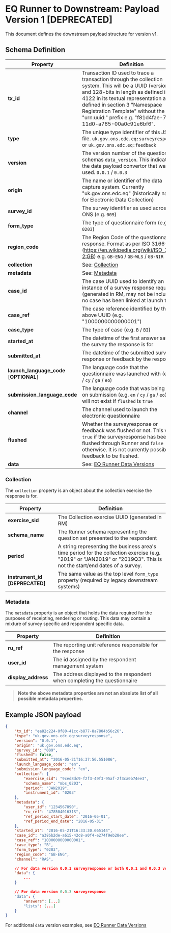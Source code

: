 # EQ Runner to Downstream: Payload Version 1 [DEPRECATED]

This document defines the downstream payload structure for version v1.

## Schema Definition

| **Property**                             | **Definition**                                                                                                                                                                                                                                                                                                              |
|------------------------------------------|-----------------------------------------------------------------------------------------------------------------------------------------------------------------------------------------------------------------------------------------------------------------------------------------------------------------------------|
| **tx_id**                                | Transaction ID used to trace a transaction through the collection system. This will be a UUID (version 4) and 128-bits in length as defined in RFC 4122 in its textual representation as defined in section 3 "Namespace Registration Template" without the "urn:uuid:" prefix e.g. "f81d4fae-7dec-11d0-a765-00a0c91e6bf6". |
| **type**                                 | The unique type identifier of this JSON file. `uk.gov.ons.edc.eq:surveyresponse` or `uk.gov.ons.edc.eq:feedback`                                                                                                                                                                                                            |
| **version**                              | The version number of the questionnaire schemas `data_version`. This indicates the data payload convertor that was used. `0.0.1` / `0.0.3`                                                                                                                                                                                  |
| **origin**                               | The name or identifier of the data capture system. Currently "uk.gov.ons.edc.eq" (historically named for Electronic Data Collection)                                                                                                                                                                                        |
| **survey_id**                            | The survey identifier as used across the ONS (e.g. `009`)                                                                                                                                                                                                                                                                   |
| **form_type**                            | The type of questionnaire form (e.g. `0203`)                                                                                                                                                                                                                                                                                |
| **region_code**                          | The Region Code of the questionnaire response. Format as per ISO 3166-2 (https://en.wikipedia.org/wiki/ISO_3166-2:GB) e.g. `GB-ENG` / `GB-WLS` / `GB-NIR`                                                                                                                                                                   |
| **collection**                           | See: [Collection][collection]                                                                                                                                                                                                                                                                                               |
| **metadata**                             | See: [Metadata][metadata]                                                                                                                                                                                                                                                                                                   |
| **case_id**                              | The case UUID used to identify an instance of a survey response request (generated in RM, may not be included if no case has been linked at launch time)                                                                                                                                                                    |
| **case_ref**                             | The case reference identified by the above UUID (e.g. "1000000000000001")                                                                                                                                                                                                                                                   |
| **case_type**                            | The type of case (e.g. `B` / `BI`)                                                                                                                                                                                                                                                                                          |
| **started_at**                           | The datetime of the first answer saved in the survey the response is for                                                                                                                                                                                                                                                    |
| **submitted_at**                         | The datetime of the submitted survey response or feedback by the respondent                                                                                                                                                                                                                                                 |
| **launch_language_code**  [**OPTIONAL**] | The language code that the questionnaire was launched with (e.g. `en` / `cy` / `ga` / `eo`)                                                                                                                                                                                                                                 |
| **submission_language_code**             | The language code that was being used on submission (e.g. `en` / `cy` / `ga` / `eo`). This will not exist if `flushed` is `true`                                                                                                                                                                                            |
| **channel**                              | The channel used to launch the electronic questionnaire                                                                                                                                                                                                                                                                     |
| **flushed**                              | Whether the surveyresponse or feedback was flushed or not. This will be `true` if the surveyresponse has been flushed through Runner and `false` otherwise. It is not currently possible for feedback to be flushed.                                                                                                        |
| **data**                                 | See: [EQ Runner Data Versions][eq_runner_data_versions]                                                                                                                                                                                                                                                                     |

### Collection

The `collection` property is an object about the collection exercise the response is for.

| **Property**                   | **Definition**                                                                                                                                                        |
| ------------------------------ | --------------------------------------------------------------------------------------------------------------------------------------------------------------------- |
| **exercise_sid**               | The Collection exercise UUID (generated in RM)                                                                                                                        |
| **schema_name**                | The Runner schema representing the question set presented to the respondent                                                                                           |
| **period**                     | A string representing the business area's time period for the collection exercise (e.g. "2019" or "JAN2019" or "2019Q3". This is not the start/end dates of a survey. |
| **instrument_id [DEPRECATED]** | The same value as the top level `form_type` property (required by legacy downstream systems)                                                                          |

### Metadata

The `metadata` property is an object that holds the data required for the purposes of receipting, rendering or routing. This data may contain a mixture of survey specific and respondent specific data.

| **Property**        | **Definition**                                                            |
| ------------------- | ------------------------------------------------------------------------- |
| **ru_ref**          | The reporting unit reference responsible for the response                 |
| **user_id**         | The id assigned by the respondent management system                       |
| **display_address** | The address displayed to the respondent when completing the questionnaire |

> **Note the above metadata properties are not an absolute list of all possible metadata properties.**

## Example JSON payload

```json
{
	"tx_id": "ea82c224-0f80-41cc-b877-8a7804b56c26",
	"type": "uk.gov.ons.edc.eq:surveyresponse",
	"version": "0.0.1",
	"origin": "uk.gov.ons.edc.eq",
	"survey_id": "009",
	"flushed": false,
	"submitted_at": "2016-05-21T16:37:56.551086",
	"launch_language_code": "en",
	"submission_language_code": "en",
	"collection": {
		"exercise_sid": "9ced8dc9-f2f3-49f3-95af-2f3ca0b74ee3",
		"schema_name": "mbs_0203",
		"period": "JAN2019",
		"instrument_id": "0203"
	},
	"metadata": {
		"user_id": "1234567890",
		"ru_ref": "47850401631S",
		"ref_period_start_date": "2016-05-01",
		"ref_period_end_date": "2016-05-31"
	},
	"started_at": "2016-05-21T16:33:30.665144",
	"case_id": "a386b2de-a615-42c8-a0f4-e274f9eb28ee",
	"case_ref": "1000000000000001",
	"case_type": "B",
	"form_type": "0203",
	"region_code": "GB-ENG",
	"channel": "RAS",

	// For data version 0.0.1 surveyresponse or both 0.0.1 and 0.0.3 versions of feedback
	"data": {
		...
	}

	// For data version 0.0.3 surveyresponse
	"data": {
		"answers": [...]
		"lists": [...]
	}
}
```

For additional `data` version examples, see [EQ Runner Data Versions][eq_runner_data_versions]

[collection]: #collection
[metadata]: #metadata
[eq_runner_data_versions]: eq_runner_data_versions.md "EQ Runner Data Versions"
